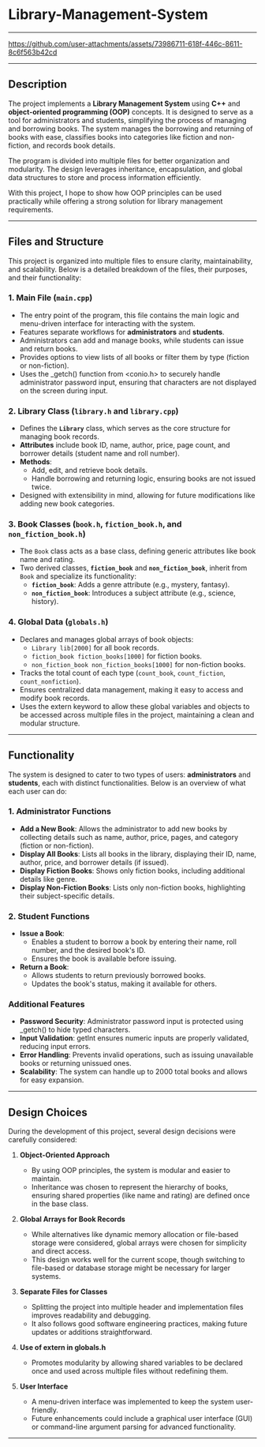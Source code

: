 # Library-Management-System

---

https://github.com/user-attachments/assets/73986711-618f-446c-8611-8c6f563b42cd

---

## Description

The project implements a **Library Management System** using **C++** and **object-oriented programming (OOP)** concepts. It is designed to serve as a tool for administrators and students, simplifying the process of managing and borrowing books. The system manages the borrowing and returning of books with ease, classifies books into categories like fiction and non-fiction, and records book details.

The program is divided into multiple files for better organization and modularity. The design leverages inheritance, encapsulation, and global data structures to store and process information efficiently.

With this project, I hope to show how OOP principles can be used practically while offering a strong solution for library management requirements.

---

## Files and Structure

This project is organized into multiple files to ensure clarity, maintainability, and scalability. Below is a detailed breakdown of the files, their purposes, and their functionality:

### 1. **Main File (`main.cpp`)**
   - The entry point of the program, this file contains the main logic and menu-driven interface for interacting with the system.
   - Features separate workflows for **administrators** and **students**.
   - Administrators can add and manage books, while students can issue and return books.
   - Provides options to view lists of all books or filter them by type (fiction or non-fiction).
   - Uses the _getch() function from <conio.h> to securely handle administrator password input, ensuring that characters are not displayed on the screen during input.

### 2. **Library Class (`library.h` and `library.cpp`)**
   - Defines the **`Library`** class, which serves as the core structure for managing book records.
   - **Attributes** include book ID, name, author, price, page count, and borrower details (student name and roll number).
   - **Methods**:
     - Add, edit, and retrieve book details.
     - Handle borrowing and returning logic, ensuring books are not issued twice.
   - Designed with extensibility in mind, allowing for future modifications like adding new book categories.

### 3. **Book Classes (`book.h`, `fiction_book.h`, and `non_fiction_book.h`)**
   - The `Book` class acts as a base class, defining generic attributes like book name and rating.
   - Two derived classes, **`fiction_book`** and **`non_fiction_book`**, inherit from `Book` and specialize its functionality:
     - **`fiction_book`**: Adds a genre attribute (e.g., mystery, fantasy).
     - **`non_fiction_book`**: Introduces a subject attribute (e.g., science, history).

### 4. **Global Data (`globals.h`)**
   - Declares and manages global arrays of book objects:
     - `Library lib[2000]` for all book records.
     - `fiction_book fiction_books[1000]` for fiction books.
     - `non_fiction_book non_fiction_books[1000]` for non-fiction books.
   - Tracks the total count of each type (`count_book`, `count_fiction`, `count_nonfiction`).
   - Ensures centralized data management, making it easy to access and modify book records.
   - Uses the extern keyword to allow these global variables and objects to be accessed across multiple files in the project, maintaining a clean and modular structure.

---

## Functionality

The system is designed to cater to two types of users: **administrators** and **students**, each with distinct functionalities. Below is an overview of what each user can do:

### 1. **Administrator Functions**
   - **Add a New Book**:
     Allows the administrator to add new books by collecting details such as name, author, price, pages, and category (fiction or non-fiction).
   - **Display All Books**:
     Lists all books in the library, displaying their ID, name, author, price, and borrower details (if issued).
   - **Display Fiction Books**:
     Shows only fiction books, including additional details like genre.
   - **Display Non-Fiction Books**:
     Lists only non-fiction books, highlighting their subject-specific details.

### 2. **Student Functions**
   - **Issue a Book**:
     - Enables a student to borrow a book by entering their name, roll number, and the desired book's ID.
     - Ensures the book is available before issuing.
   - **Return a Book**:
     - Allows students to return previously borrowed books.
     - Updates the book's status, making it available for others.

### Additional Features
- **Password Security**: Administrator password input is protected using _getch() to hide typed characters.
- **Input Validation**: getInt ensures numeric inputs are properly validated, reducing input errors.
- **Error Handling**: Prevents invalid operations, such as issuing unavailable books or returning unissued ones.
- **Scalability**: The system can handle up to 2000 total books and allows for easy expansion.

---

## Design Choices

During the development of this project, several design decisions were carefully considered:

1. **Object-Oriented Approach**
   - By using OOP principles, the system is modular and easier to maintain.
   - Inheritance was chosen to represent the hierarchy of books, ensuring shared properties (like name and rating) are defined once in the base class.

2. **Global Arrays for Book Records**
   - While alternatives like dynamic memory allocation or file-based storage were considered, global arrays were chosen for simplicity and direct access.
   - This design works well for the current scope, though switching to file-based or database storage might be necessary for larger systems.

3. **Separate Files for Classes**
   - Splitting the project into multiple header and implementation files improves readability and debugging.
   - It also follows good software engineering practices, making future updates or additions straightforward.
  
4. **Use of extern in globals.h**
   - Promotes modularity by allowing shared variables to be declared once and used across multiple files without redefining them.

5. **User Interface**
   - A menu-driven interface was implemented to keep the system user-friendly.
   - Future enhancements could include a graphical user interface (GUI) or command-line argument parsing for advanced functionality.

---